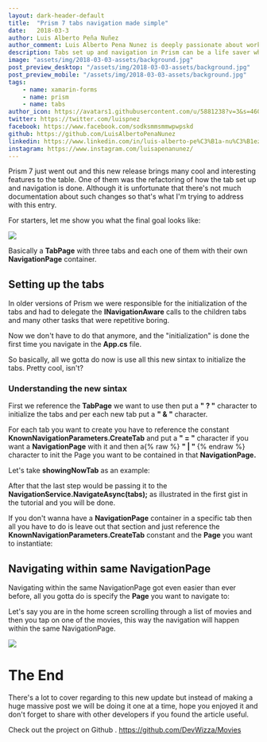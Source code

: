 ```yaml
---
layout: dark-header-default
title:  "Prism 7 tabs navigation made simple"
date:   2018-03-3
author: Luis Alberto Peña Nuñez
author_comment: Luis Alberto Pena Nunez is deeply passionate about working with new technologies, helping people, and software engineering. He loves what technology has done for businesses and consumers, and the fact that there's no doubt it's going to have a continued effect throughout the world moving forward.
description: Tabs set up and navigation in Prism can be a life saver when there is not so much time to spare and the requirements seems to be piling up. With Prism 7 it got even easier to set up tabs and that's what we are gonna discuss in this post.
image: "assets/img/2018-03-03-assets/background.jpg"
post_preview_desktop: "/assets/img/2018-03-03-assets/background.jpg"
post_preview_mobile: "/assets/img/2018-03-03-assets/background.jpg"
tags:
    - name: xamarin-forms
    - name: prism
    - name: tabs
author_icon: https://avatars1.githubusercontent.com/u/5881238?v=3&s=460
twitter: https://twitter.com/luispnez
facebook: https://www.facebook.com/sodksmmsmmwpwpskd
github: https://github.com/LuisAlbertoPenaNunez
linkedin: https://www.linkedin.com/in/luis-alberto-pe%C3%B1a-nu%C3%B1ez-aa70a5103/
instagram: https://www.instagram.com/luisapenanunez/
---
```


Prism 7 just went out and this new release brings many cool and interesting features to the table.
One of them was the refactoring of how the tab set up and navigation is done. Although it is unfortunate that there's not much documentation about such changes so that's what I'm trying to address with this entry.

For starters, let me show you what the final goal looks like:

<a href="{{ site.github.url | replace: 'http://', '//' }}/assets/img/2018-03-03-assets/final_result.gif">
<img  class="img--small" src="{{ site.github.url | replace: 'http://', '//' }}/assets/img/2018-03-03-assets/final_result.gif">
</a>

Basically a <b>TabPage</b> with three tabs and each one of them with their own <b>NavigationPage</b> container.

## Setting up the tabs

In older versions of Prism we were responsible for the initialization of the tabs and had to delegate the <b>INavigationAware</b> calls to the children tabs and many other tasks that were repetitive boring.

Now we don't have to do that anymore, and the "initialization" is done the first time you navigate in the <b>App.cs</b> file.

<script src="https://gist.github.com/LuisAlbertoPenaNunez/d3265a9b5ffab82a4e401aa7cef48da5.js"></script>

So basically, all we gotta do now is use all this new sintax to initialize the tabs. Pretty cool, isn't?

### Understanding the new sintax

First we reference the <b>TabPage</b> we want to use then put a <b>" ? "</b> character to initialize the tabs and per each new tab put a 
<b>" & "</b> character.

<script src="https://gist.github.com/LuisAlbertoPenaNunez/af134c9422cc0bea3c5bdf587c780cd6.js"></script>

For each tab you want to create you have to reference the constant <b>KnownNavigationParameters.CreateTab</b> and put a <b>" = "</b> character if you want a <b>NavigationPage</b> with it and then a{% raw %} <b>" | " </b>
 {% endraw %} character to init the Page you want to be contained in that <b>NavigationPage.</b>

Let's take <b>showingNowTab</b> as an example:

<script src="https://gist.github.com/LuisAlbertoPenaNunez/64fb0e40b04a3cfa147b5e08989e0dbe.js"></script>

After that the last step would be passing it to the <b>NavigationService.NavigateAsync(tabs);</b> as illustrated in the first gist in the tutorial and you will be done.

<script src="https://gist.github.com/LuisAlbertoPenaNunez/35a03541fb79f94edc2f5e619dd435b2.js"></script>

If you don't wanna have a <b>NavigationPage</b> container in a specific tab then all you have to do is leave out that section and just reference the <b>KnownNavigationParameters.CreateTab</b> constant and the <b>Page</b> you want to instantiate:

<script src="https://gist.github.com/LuisAlbertoPenaNunez/de8e5e8edba005945ff494483aac23b2.js"></script>

## Navigating within same NavigationPage

Navigating within the same NavigationPage got even easier than ever before, all you gotta do is specify the <b>Page</b> you want to navigate to:

<script src="https://gist.github.com/LuisAlbertoPenaNunez/5f052c49630f83db52e5d2b7b48c2b7c.js"></script>

Let's say you are in the home screen scrolling through a list of movies and then you tap on one of the movies, this way the navigation will happen within the same NavigationPage.

<a href="{{ site.github.url | replace: 'http://', '//' }}/assets/img/2018-03-03-assets/tab_navigation.gif">
<img  class="img--small" src="{{ site.github.url | replace: 'http://', '//' }}/assets/img/2018-03-03-assets/tab_navigation.gif">
</a>

# The End

There's a lot to cover regarding to this new update but instead of making a huge massive post we will be doing it one at a time, hope you enjoyed it and don't forget to share with other developers if you found the article useful.

Check out the project on Github . <a href="https://github.com/DevWizza/Movies">https://github.com/DevWizza/Movies</a>